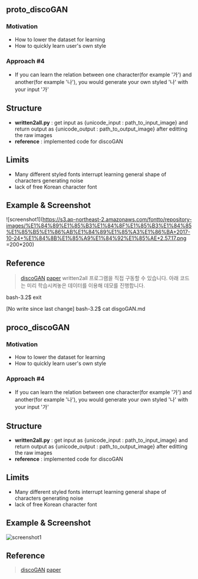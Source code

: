 ## proto_discoGAN

### Motivation
- How to lower the dataset for learning
- How to quickly learn user's own style

### Approach #4
- If you can learn the relation between one character(for example '가') and another(for example '나'), you would generate your own styled '나' with your input '가'


## Structure
- **written2all.py** : get input as {unicode_input : path_to_input_image} and return output as {unicode_output : path_to_output_image} after editting the raw images
- **reference** : implemented code for discoGAN


## Limits
- Many different styled fonts interrupt learning general shape of characters generating noise
- lack of free Korean character font


## Example & Screenshot
![screenshot1](https://s3.ap-northeast-2.amazonaws.com/fontto/repository-images/%E1%84%89%E1%85%B3%E1%84%8F%E1%85%B3%E1%84%85%E1%85%B5%E1%86%AB%E1%84%89%E1%85%A3%E1%86%BA+2017-10-24+%E1%84%8B%E1%85%A9%E1%84%92%E1%85%AE+2.57.17.png =200*200)


## Reference
> [discoGAN](https://github.com/SKTBrain/DiscoGAN)
> [paper](https://arxiv.org/abs/1703.05192)
written2all 프로그램을 직접 구동할 수 있습니다.
아래 코드는 미리 학습시켜놓은 데이터를 이용해 데모를 진행합니다.

bash-3.2$ exit

[No write since last change]
bash-3.2$ cat disgoGAN.md
## proco_discoGAN

### Motivation
- How to lower the dataset for learning
- How to quickly learn user's own style

### Approach #4
- If you can learn the relation between one character(for example '가') and another(for example '나'), you would generate your own styled '나' with your input '가'


## Structure
- **written2all.py** : get input as {unicode_input : path_to_input_image} and return output as {unicode_output : path_to_output_image} after editting the raw images
- **reference** : implemented code for discoGAN


## Limits
- Many different styled fonts interrupt learning general shape of characters generating noise
- lack of free Korean character font


## Example & Screenshot
![screenshot1](https://s3.ap-northeast-2.amazonaws.com/fontto/repository-images/%E1%84%89%E1%85%B3%E1%84%8F%E1%85%B3%E1%84%85%E1%85%B5%E1%86%AB%E1%84%89%E1%85%A3%E1%86%BA+2017-10-24+%E1%84%8B%E1%85%A9%E1%84%92%E1%85%AE+2.57.17.png=200*200)


## Reference
> [discoGAN](https://github.com/SKTBrain/DiscoGAN)
> [paper](https://arxiv.org/abs/1703.05192)
